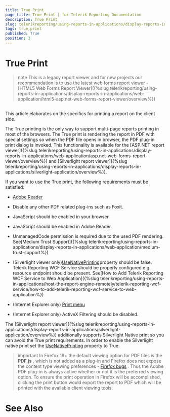 ```yaml
---
title: True Print
page_title: True Print | for Telerik Reporting Documentation
description: True Print
slug: telerikreporting/using-reports-in-applications/display-reports-in-applications/web-application/asp.net-web-forms-report-viewer/true-print
tags: true,print
published: True
position: 3
---
```


# True Print



>note This is a legacy report viewer and for new projects our recommendation is to use the latest web forms report viewer -           [HTML5 Web Forms Report Viewer]({%slug telerikreporting/using-reports-in-applications/display-reports-in-applications/web-application/html5-asp.net-web-forms-report-viewer/overview%})


## 

This article elaborates on the specifics for printing a report on the client side.         

The True printing is the only way to support multi-page reports printing in most of the browsers. The True print is rendering the report           in PDF with special settings so when the PDF file opens in browser, the PDF plug-in print dialog is invoked.           This functionality is available for the           [ASP.NET report viewer]({%slug telerikreporting/using-reports-in-applications/display-reports-in-applications/web-application/asp.net-web-forms-report-viewer/overview%}) and           [Silverlight report viewer]({%slug telerikreporting/using-reports-in-applications/display-reports-in-applications/silverlight-application/overview%}).         

If you want to use the True print, the following requirements must be satisfied: 

*  [Adobe Reader](http://get.adobe.com/reader/) 

* Disable any other PDF related plug-ins such as Foxit.

* JavaScript should be enabled in your browser.

* JavaScript should be enabled in Adobe Reader.

* UnmanagedCode permission is required due to the used PDF rendering. See[Medium Trust Support]({%slug telerikreporting/using-reports-in-applications/display-reports-in-applications/web-application/medium-trust-support%})

* (Silverlight viewer only)[UseNativePrinting](/reporting/api/Telerik.ReportViewer.Silverlight.ReportViewer#Telerik_ReportViewer_Silverlight_ReportViewer_UseNativePrinting)property should be false. Telerik Reporting WCF Service should be properly configured e.g. resource endpoint should be present.
            See[How to Add Telerik Reporting WCF Service to Web Application]({%slug telerikreporting/using-reports-in-applications/host-the-report-engine-remotely/telerik-reporting-wcf-service/how-to-add-telerik-reporting-wcf-service-to-web-application%})

* (Internet Explorer only) [Print menu](http://maximumpcguides.com/windows-7/disable-the-print-menu-in-internet-explorer/) 

* (Internet Explorer only) ActiveX Filtering should be disabled.

The [Silverlight report viewer]({%slug telerikreporting/using-reports-in-applications/display-reports-in-applications/silverlight-application/overview%}) additionally supports Silverlight Native print so you can           avoid the True print requirements. In order to enable the Silverlight native print set the  [UseNativePrinting](/reporting/api/Telerik.ReportViewer.Silverlight.ReportViewer#Telerik_ReportViewer_Silverlight_ReportViewer_UseNativePrinting)            property to True.         

>important In Firefox 19+ the default viewing option for PDF files is the  __PDF.js__ ,             which is not added as a plug-in and Firefox does not expose the content type viewing preferences -  [Firefox bugs](https://bugzilla.mozilla.org/show_bug.cgi?id=840439) .             Thus the Adobe PDF plug-in is always active whether or not it is the preferred viewing option.             To ensure the print operation in Firefox will be accomplished, clicking the print button would             export the report to PDF which will be printed with the available client viewing tools.           


# See Also

